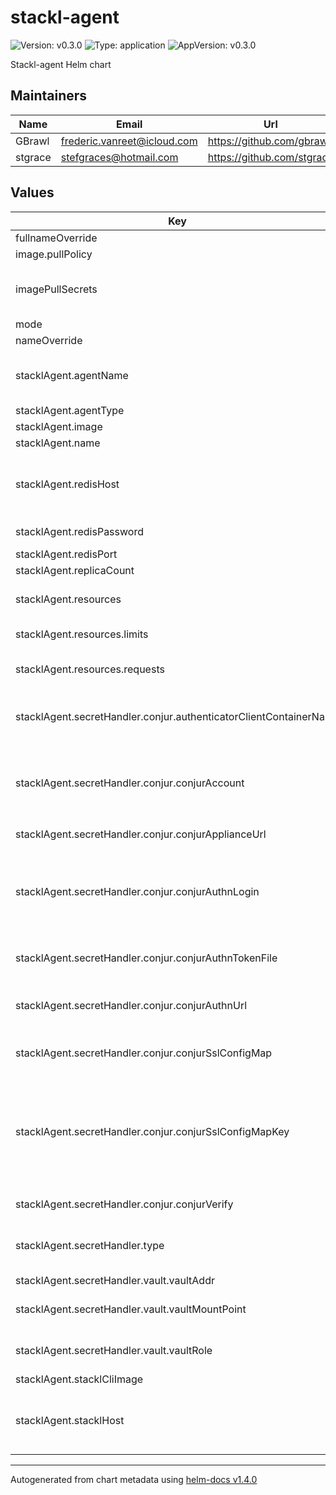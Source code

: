 # stackl-agent

![Version: v0.3.0](https://img.shields.io/badge/Version-v0.3.0-informational?style=flat-square) ![Type: application](https://img.shields.io/badge/Type-application-informational?style=flat-square) ![AppVersion: v0.3.0](https://img.shields.io/badge/AppVersion-v0.3.0-informational?style=flat-square)

Stackl-agent Helm chart

## Maintainers

| Name    | Email                       | Url                        |
| ------- | --------------------------- | -------------------------- |
| GBrawl  | frederic.vanreet@icloud.com | https://github.com/gbrawl  |
| stgrace | stefgraces@hotmail.com      | https://github.com/stgrace |

## Values

| Key                                                               | Type   | Default                                                                               | Description                                                                                                                 |
| ----------------------------------------------------------------- | ------ | ------------------------------------------------------------------------------------- | --------------------------------------------------------------------------------------------------------------------------- |
| fullnameOverride                                                  | string | `""`                                                                                  |                                                                                                                             |
| image.pullPolicy                                                  | string | `"Always"`                                                                            |                                                                                                                             |
| imagePullSecrets                                                  | list   | `[]`                                                                                  | Example imagePullSecrets: [name: pull-secret-name]                                                                          |
| mode                                                              | string | `"prod"`                                                                              |                                                                                                                             |
| nameOverride                                                      | string | `""`                                                                                  |                                                                                                                             |
| stacklAgent.agentName                                             | string | `"common"`                                                                            | Name of the agent. This can be used to target an agent                                                                      |
| stacklAgent.agentType                                             | string | `"kubernetes"`                                                                        |                                                                                                                             |
| stacklAgent.image                                                 | string | `"quay.io/stackl/stackl-agent:v0.3.0"`                                                |                                                                                                                             |
| stacklAgent.name                                                  | string | `"stackl-agent"`                                                                      |                                                                                                                             |
| stacklAgent.redisHost                                             | string | `"stackl-redis"`                                                                      | Stackl-Redis hostname. Defaults to Stackl-Redis service                                                                     |
| stacklAgent.redisPassword                                         | string | `""`                                                                                  | Stackl-Redis password                                                                                                       |
| stacklAgent.redisPort                                             | int    | `6379`                                                                                | Stackl-Redis port                                                                                                           |
| stacklAgent.replicaCount                                          | int    | `1`                                                                                   |                                                                                                                             |
| stacklAgent.resources                                             | object | `{"limits":{"cpu":"200m","memory":"64Mi"},"requests":{"cpu":"100m","memory":"64Mi"}}` | Stackl-agent resource limits and requests                                                                                   |
| stacklAgent.resources.limits                                      | object | `{"cpu":"200m","memory":"64Mi"}`                                                      | Stackl-agent resource limits                                                                                                |
| stacklAgent.resources.requests                                    | object | `{"cpu":"100m","memory":"64Mi"}`                                                      | Stackl-agent resource requests                                                                                              |
| stacklAgent.secretHandler.conjur.authenticatorClientContainerName | string | `"conjur-auth-client"`                                                                | Name of the container authenticating with Conjur                                                                            |
| stacklAgent.secretHandler.conjur.conjurAccount                    | string | `"default"`                                                                           | The account name designated to the Conjur appliance during initial configuration                                            |
| stacklAgent.secretHandler.conjur.conjurApplianceUrl               | string | `"https://conjur-conjur-oss.conjur.svc.cluster.local"`                                | Conjur URL                                                                                                                  |
| stacklAgent.secretHandler.conjur.conjurAuthnLogin                 | string | `"host/conjur/authn-k8s/stackl/apps/conjur-namespace"`                                | Specify the Conjur host that authenticates to Conjur. Set this value to a host id that is defined in policy                 |
| stacklAgent.secretHandler.conjur.conjurAuthnTokenFile             | string | `"/run/conjur/access-token"`                                                          | File to write Conjur access token to                                                                                        |
| stacklAgent.secretHandler.conjur.conjurAuthnUrl                   | string | `"https://conjur-conjur-oss.conjur.svc.cluster.local/authn-k8s/stackl"`               | Specify the credential service used to log into Conjur                                                                      |
| stacklAgent.secretHandler.conjur.conjurSslConfigMap               | string | `"conjur-cert"`                                                                       | Conjur config map with public SSL cert                                                                                      |
| stacklAgent.secretHandler.conjur.conjurSslConfigMapKey            | string | `"ssl-certificate"`                                                                   | Conjur config map Key. This must be the public SSL certificate value required for connecting to the Conjur follower service |
| stacklAgent.secretHandler.conjur.conjurVerify                     | string | `"False"`                                                                             | Verify Conjur requests                                                                                                      |
| stacklAgent.secretHandler.type                                    | string | `"conjur"`                                                                            | Secret handler to be used. Options are [base64, vault, conjur]                                                              |
| stacklAgent.secretHandler.vault.vaultAddr                         | string | `"https://vault.example.com"`                                                         | Vault address                                                                                                               |
| stacklAgent.secretHandler.vault.vaultMountPoint                   | string | `"auth/kubernetes"`                                                                   | Vault Kubernetes authentication config endpoint                                                                             |
| stacklAgent.secretHandler.vault.vaultRole                         | string | `"stackl"`                                                                            | Vault role to use Kubernetes authentication                                                                                 |
| stacklAgent.stacklCliImage                                        | string | `"quay.io/stackl/stackl-cli:v0.3.0"`                                                  | Stackl-CLI image                                                                                                            |
| stacklAgent.stacklHost                                            | string | `"http://stackl-core:8080"`                                                           | Stackl-core hostname. Defaults to stackl-core service                                                                       |

----------------------------------------------
Autogenerated from chart metadata using [helm-docs v1.4.0](https://github.com/norwoodj/helm-docs/releases/v1.4.0)
